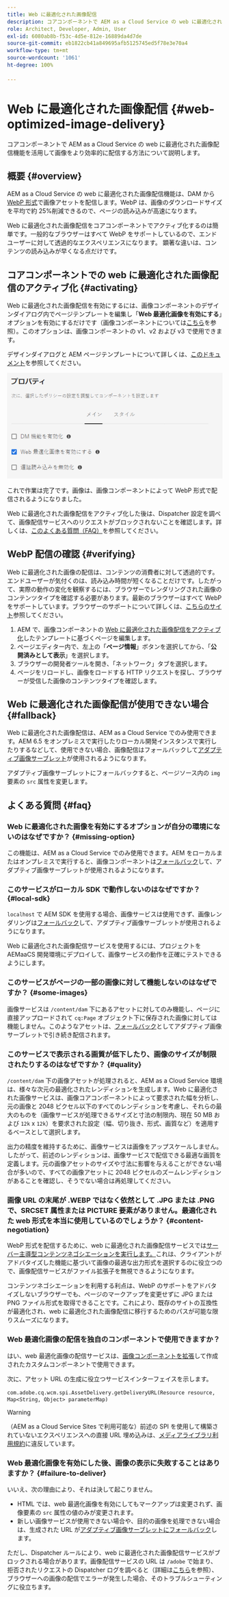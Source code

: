 ```yaml
---
title: Web に最適化された画像配信
description: コアコンポーネントで AEM as a Cloud Service の web に最適化された画像配信機能を活用して画像をより効率的に配信する方法について説明します。
role: Architect, Developer, Admin, User
exl-id: 6080ab8b-f53c-4d5e-812e-16889da4d7de
source-git-commit: eb1822cb41a849695afb5125745ed5f78e3e70a4
workflow-type: tm+mt
source-wordcount: '1061'
ht-degree: 100%

---
```


# Web に最適化された画像配信 {#web-optimized-image-delivery}

コアコンポーネントで AEM as a Cloud Service の web に最適化された画像配信機能を活用して画像をより効率的に配信する方法について説明します。

## 概要 {#overview}

AEM as a Cloud Service の web に最適化された画像配信機能は、DAM から [WebP 形式](https://developers.google.com/speed/webp)で画像アセットを配信します。WebP は、画像のダウンロードサイズを平均で約 25%削減できるので、ページの読み込みが高速になります。

Web に最適化された画像配信をコアコンポーネントでアクティブ化するのは簡単です。一般的なブラウザーはすべて WebP をサポートしているので、エンドユーザーに対して透過的なエクスペリエンスになります。 顕著な違いは、コンテンツの読み込みが早くなる点だけです。

## コアコンポーネントでの web に最適化された画像配信のアクティブ化 {#activating}

Web に最適化された画像配信を有効にするには、画像コンポーネントのデザインダイアログ内でページテンプレートを編集し「**Web 最適化画像を有効にする**」オプションを有効にするだけです（画像コンポーネントについては[こちら](/help/components/image.md#design-dialog)を参照）。このオプションは、画像コンポーネントの v1、v2 および v3 で使用できます。

デザインダイアログと AEM ページテンプレートについて詳しくは、[このドキュメント](/help/get-started/authoring.md#pre-configuring-core-components)を参照してください。

![デザインダイアログでの web に最適化された画像配信の有効化](/help/assets/web-optimized-image-delivery.png)

これで作業は完了です。画像は、画像コンポーネントによって WebP 形式で配信されるようになりました。

Web に最適化された画像配信をアクティブ化した後は、Dispatcher 設定を調べて、画像配信サービスへのリクエストがブロックされないことを確認します。詳しくは、[このよくある質問（FAQ）](#failure-to-deliver)を参照してください。

## WebP 配信の確認 {#verifying}

Web に最適化された画像の配信は、コンテンツの消費者に対して透過的です。エンドユーザーが気付くのは、読み込み時間が短くなることだけです。したがって、実際の動作の変化を観察するには、ブラウザーでレンダリングされた画像のコンテンツタイプを確認する必要があります。最新のブラウザーはすべて WebP をサポートしています。ブラウザーのサポートについて詳しくは、[こちらのサイト](https://caniuse.com/webp)参照してください。

1. AEM で、画像コンポーネントの [Web に最適化された画像配信をアクティブ化](#activating)したテンプレートに基づくページを編集します。
1. ページエディター内で、左上の「**ページ情報**」ボタンを選択してから、「**公開済みとして表示**」を選択します。
1. ブラウザーの開発者ツールを開き、「ネットワーク」タブを選択します。
1. ページをリロードし、画像をロードする HTTP リクエストを探し、ブラウザーが受信した画像のコンテンツタイプを確認します。

## Web に最適化された画像配信が使用できない場合 {#fallback}

Web に最適化された画像配信は、AEM as a Cloud Service でのみ使用できます。AEM 6.5 をオンプレミスで実行したりローカル開発インスタンスで実行したりするなどして、使用できない場合、画像配信はフォールバックして[アダプティブ画像サーブレット](/help/developing/adaptive-image-servlet.md)が使用されるようになります。

アダプティブ画像サーブレットにフォールバックすると、ページソース内の `img` 要素の `src` 属性を変更します。

## よくある質問 {#faq}

### Web に最適化された画像を有効にするオプションが自分の環境にないのはなぜですか？ {#missing-option}

この機能は、AEM as a Cloud Service でのみ使用できます。AEM をローカルまたはオンプレミスで実行すると、画像コンポーネントは[フォールバック](#fallback)して、アダプティブ画像サーブレットが使用されるようになります。

### このサービスがローカル SDK で動作しないのはなぜですか？ {#local-sdk}

`localhost` で AEM SDK を使用する場合、画像サービスは使用できず、画像レンダリングは[フォールバック](#fallback)して、アダプティブ画像サーブレットが使用されるようになります。

Web に最適化された画像配信サービスを使用するには、プロジェクトを AEMaaCS 開発環境にデプロイして、画像サービスの動作を正確にテストできるようにします。

### このサービスがページの一部の画像に対して機能しないのはなぜですか？ {#some-images}

画像サービスは `/content/dam` 下にあるアセットに対してのみ機能し、ページに直接アップロードされて `cq:Page` オブジェクト下に保存された画像に対しては機能しません。このようなアセットは、[フォールバック](#fallback)としてアダプティブ画像サーブレットで引き続き配信されます。

### このサービスで表示される画質が低下したり、画像のサイズが制限されたりするのはなぜですか？ {#quality}

`/content/dam` 下の画像アセットが処理されると、AEM as a Cloud Service 環境は、様々な次元の最適化されたレンディションを生成します。Web に最適化された画像サービスは、画像コアコンポーネントによって要求された幅を分析し、元の画像と 2048 ピクセル以下のすべてのレンディションを考慮し、それらの最大のものを（画像サービスが処理できるサイズと寸法の制限内、現在 50 MB および `12k` x `12k`）を要求された設定（幅、切り抜き、形式、画質など）を適用するベースとして選択します。

出力の精度を維持するために、画像サービスは画像をアップスケールしません。したがって、前述のレンディションは、画像サービスで配信できる最適な画質を定義します。元の画像アセットのサイズや寸法に影響を与えることができない場合が多いので、すべての画像アセットに 2048 ピクセルのズームレンディションがあることを確認し、そうでない場合は再処理してください。

### 画像 URL の末尾が .WEBP ではなく依然として .JPG または .PNG で、SRCSET 属性または PICTURE 要素がありません。最適化された web 形式を本当に使用しているのでしょうか？ {#content-negotiation}

WebP 形式を配信するために、web に最適化された画像配信サービスでは[サーバー主導型コンテンツネゴシエーションを実行します。](https://developer.mozilla.org/ja/docs/Web/HTTP/Content_negotiation)これは、クライアントがアドバタイズした機能に基づいて画像の最適な出力形式を選択するのに役立つので、画像配信サービスがファイル拡張子を無視できるようになります。

コンテンツネゴシエーションを利用する利点は、WebP のサポートをアドバタイズしないブラウザーでも、ページのマークアップを変更せずに JPG または PNG ファイル形式を取得できることです。これにより、既存のサイトの互換性が最適化され、web に最適化された画像配信に移行するためのパスが可能な限りスムーズになります。

### Web 最適化画像の配信を独自のコンポーネントで使用できますか？

はい、web 最適化画像の配信サービスは、[画像コンポーネントを拡張](/help/developing/customizing.md)して作成されたカスタムコンポーネントで使用できます。

次に、アセット URL の生成に役立つサービスインターフェイスを示します。

```
com.adobe.cq.wcm.spi.AssetDelivery.getDeliveryURL(Resource resource, Map<String, Object> parameterMap)
```

>[!WARNING]
>
>（AEM as a Cloud Service Sites で利用可能な）前述の SPI を使用して構築されていないエクスペリエンスへの直接 URL 埋め込みは、[メディアライブラリ利用規約](https://experienceleague.adobe.com/docs/experience-manager-cloud-service/content/assets/admin/medialibrary.html?lang=ja#use-media-library)に違反しています。

### Web 最適化画像を有効にした後、画像の表示に失敗することはありますか？ {#failure-to-deliver}

いいえ、次の理由により、それは決して起こりません。

* HTML では、web 最適化画像を有効にしてもマークアップは変更されず、画像要素の `src` 属性の値のみが変更されます。
* 新しい画像サービスが使用できない場合や、目的の画像を処理できない場合は、生成された URL が[アダプティブ画像サーブレットにフォールバック](#fallback)します。

ただし、Dispatcher ルールにより、web に最適化された画像配信サービスがブロックされる場合があります。画像配信サービスの URL は `/adobe` で始まり、拒否されたリクエストの Dispatcher ログを調べると（詳細は[こちら](https://experienceleague.adobe.com/docs/experience-manager-learn/ams/dispatcher/common-logs.html?lang=ja#filter-rejects)を参照）、ブラウザーへの画像の配信でエラーが発生した場合、そのトラブルシューティングに役立ちます。
